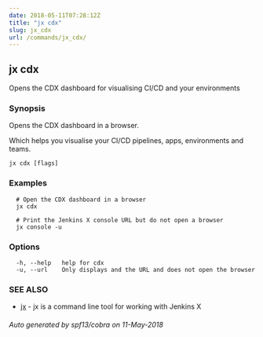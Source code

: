 ```yaml
---
date: 2018-05-11T07:28:12Z
title: "jx cdx"
slug: jx_cdx
url: /commands/jx_cdx/
---
```

## jx cdx

Opens the CDX dashboard for visualising CI/CD and your environments

### Synopsis

Opens the CDX dashboard in a browser. 

Which helps you visualise your CI/CD pipelines, apps, environments and teams.

```
jx cdx [flags]
```

### Examples

```
  # Open the CDX dashboard in a browser
  jx cdx
  
  # Print the Jenkins X console URL but do not open a browser
  jx console -u
```

### Options

```
  -h, --help   help for cdx
  -u, --url    Only displays and the URL and does not open the browser
```

### SEE ALSO

* [jx](/commands/jx/)	 - jx is a command line tool for working with Jenkins X

###### Auto generated by spf13/cobra on 11-May-2018
